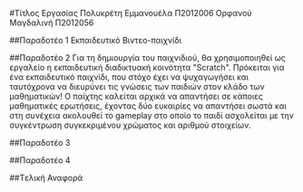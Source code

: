 ﻿#Τίτλος Εργασίας
Πολυκρέτη Εμμανουέλα Π2012006
Ορφανού Μαγδαλινή    Π2012056

##Παραδοτέο 1
Εκπαιδευτικό Βιντεο-παιχνίδι

##Παραδοτέο 2
Για τη δημιουργία του παιχνιδιού, θα χρησιμοποιηθεί ως εργαλείο η εκπαιδευτική διαδικτυακή κοινότητα "Scratch".
Πρόκειται για ένα εκπαιδευτικό παιχνίδι, που στόχο έχει να ψυχαγωγήσει και ταυτόχρονα να διευρύνει τις γνώσεις των παιδιών στον κλάδο των μαθηματικών!
Ο παίχτης καλείται αρχικά να απαντήσει σε κάποιες μαθηματικές ερωτήσεις, έχοντας δύο ευκαιρίες να απαντήσει σωστά και στη συνέχεια ακολουθεί το gameplay στο οποίο το παιδί ασχολείται με την συγκέντρωση συγκεκριμένου χρώματος και αριθμού στοιχείων.

##Παραδοτέο 3



##Παραδοτέο 4



##Tελική Αναφορά



